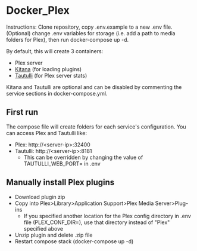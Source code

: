 # Docker_Plex

Instructions: Clone repository, copy .env.example to a new .env file. (Optional) change .env variables for storage (i.e. add a path to media folders for Plex), then run docker-compose up -d.

By default, this will create 3 containers:

* Plex server
* [Kitana](https://github.com/pannal/Kitana) (for loading plugins)
* [Tautulli](https://tautulli.com) (for Plex server stats)

Kitana and Tautulli are optional and can be disabled by commenting the service sections in docker-compose.yml.

## First run
The compose file will create folders for each service's configuration. You can access Plex and Tautulli like:

* Plex: http://\<server-ip\>:32400
* Tautulli: http://\<server-ip\>:8181
    * This can be overridden by changing the value of TAUTULLI_WEB_PORT= in .env

## Manually install Plex plugins
* Download plugin zip
* Copy into Plex>Library>Application Support>Plex Media Server>Plug-ins
    * If you specified another location for the Plex config directory in .env file (PLEX_CONF_DIR=), use that directory instead of "Plex" specified above
* Unzip plugin and delete .zip file
* Restart compose stack (docker-compose up -d)